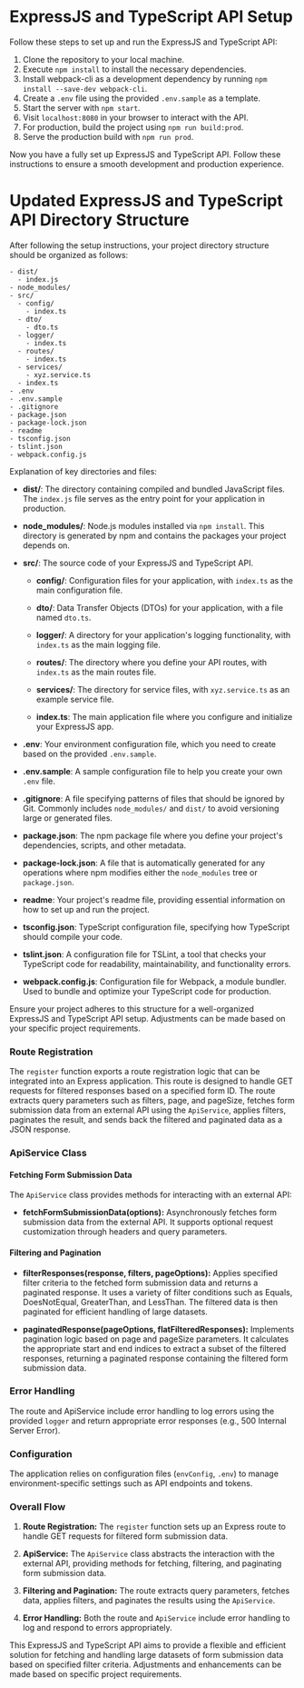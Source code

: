 # ExpressJS and TypeScript API Setup

Follow these steps to set up and run the ExpressJS and TypeScript API:

1. Clone the repository to your local machine.
2. Execute `npm install` to install the necessary dependencies.
3. Install webpack-cli as a development dependency by running `npm install --save-dev webpack-cli`.
4. Create a `.env` file using the provided `.env.sample` as a template.
5. Start the server with `npm start`.
6. Visit `localhost:8080` in your browser to interact with the API.
7. For production, build the project using `npm run build:prod`.
8. Serve the production build with `npm run prod`.

Now you have a fully set up ExpressJS and TypeScript API. Follow these instructions to ensure a smooth development and production experience.


# Updated ExpressJS and TypeScript API Directory Structure

After following the setup instructions, your project directory structure should be organized as follows:

```
- dist/
  - index.js
- node_modules/
- src/
  - config/
    - index.ts
  - dto/
    - dto.ts
  - logger/
    - index.ts
  - routes/
    - index.ts
  - services/
    - xyz.service.ts
  - index.ts
- .env
- .env.sample
- .gitignore
- package.json
- package-lock.json
- readme
- tsconfig.json
- tslint.json
- webpack.config.js
```

Explanation of key directories and files:

- **dist/**: The directory containing compiled and bundled JavaScript files. The `index.js` file serves as the entry point for your application in production.

- **node_modules/**: Node.js modules installed via `npm install`. This directory is generated by npm and contains the packages your project depends on.

- **src/**: The source code of your ExpressJS and TypeScript API.

  - **config/**: Configuration files for your application, with `index.ts` as the main configuration file.

  - **dto/**: Data Transfer Objects (DTOs) for your application, with a file named `dto.ts`.

  - **logger/**: A directory for your application's logging functionality, with `index.ts` as the main logging file.

  - **routes/**: The directory where you define your API routes, with `index.ts` as the main routes file.

  - **services/**: The directory for service files, with `xyz.service.ts` as an example service file.

  - **index.ts**: The main application file where you configure and initialize your ExpressJS app.

- **.env**: Your environment configuration file, which you need to create based on the provided `.env.sample`.

- **.env.sample**: A sample configuration file to help you create your own `.env` file.

- **.gitignore**: A file specifying patterns of files that should be ignored by Git. Commonly includes `node_modules/` and `dist/` to avoid versioning large or generated files.

- **package.json**: The npm package file where you define your project's dependencies, scripts, and other metadata.

- **package-lock.json**: A file that is automatically generated for any operations where npm modifies either the `node_modules` tree or `package.json`.

- **readme**: Your project's readme file, providing essential information on how to set up and run the project.

- **tsconfig.json**: TypeScript configuration file, specifying how TypeScript should compile your code.

- **tslint.json**: A configuration file for TSLint, a tool that checks your TypeScript code for readability, maintainability, and functionality errors.

- **webpack.config.js**: Configuration file for Webpack, a module bundler. Used to bundle and optimize your TypeScript code for production.

Ensure your project adheres to this structure for a well-organized ExpressJS and TypeScript API setup. Adjustments can be made based on your specific project requirements.

### Route Registration

The `register` function exports a route registration logic that can be integrated into an Express application. This route is designed to handle GET requests for filtered responses based on a specified form ID. The route extracts query parameters such as filters, page, and pageSize, fetches form submission data from an external API using the `ApiService`, applies filters, paginates the result, and sends back the filtered and paginated data as a JSON response.

### ApiService Class

#### Fetching Form Submission Data

The `ApiService` class provides methods for interacting with an external API:

- **fetchFormSubmissionData(options):** Asynchronously fetches form submission data from the external API. It supports optional request customization through headers and query parameters.

#### Filtering and Pagination

- **filterResponses(response, filters, pageOptions):** Applies specified filter criteria to the fetched form submission data and returns a paginated response. It uses a variety of filter conditions such as Equals, DoesNotEqual, GreaterThan, and LessThan. The filtered data is then paginated for efficient handling of large datasets.

- **paginatedResponse(pageOptions, flatFilteredResponses):** Implements pagination logic based on page and pageSize parameters. It calculates the appropriate start and end indices to extract a subset of the filtered responses, returning a paginated response containing the filtered form submission data.

### Error Handling

The route and ApiService include error handling to log errors using the provided `logger` and return appropriate error responses (e.g., 500 Internal Server Error).

### Configuration

The application relies on configuration files (`envConfig`, `.env`) to manage environment-specific settings such as API endpoints and tokens.

### Overall Flow

1. **Route Registration:** The `register` function sets up an Express route to handle GET requests for filtered form submission data.

2. **ApiService:** The `ApiService` class abstracts the interaction with the external API, providing methods for fetching, filtering, and paginating form submission data.

3. **Filtering and Pagination:** The route extracts query parameters, fetches data, applies filters, and paginates the results using the `ApiService`.

4. **Error Handling:** Both the route and `ApiService` include error handling to log and respond to errors appropriately.

This ExpressJS and TypeScript API aims to provide a flexible and efficient solution for fetching and handling large datasets of form submission data based on specified filter criteria. Adjustments and enhancements can be made based on specific project requirements.